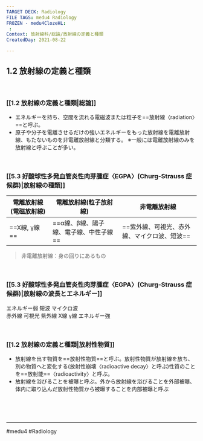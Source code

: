 ```yaml
---
TARGET DECK: Radiology
FILE TAGS: medu4 Radiology
FROZEN - medu4ClozeHL:
 : 
Context: 放射線科/総論/放射線の定義と種類
CreatedDay: 2021-08-22

---
```


## 1.2 放射線の定義と種類

<br>

### [[1.2 放射線の定義と種類|総論]]
* エネルギーを持ち、空間を流れる電磁波または粒子を==放射線〈radiation〉==と呼ぶ。
* 原子や分子を電離させるだけの強いエネルギーをもった放射線を電離放射線、もたないものを非電離放射線と分類する。
※一般には電離放射線のみを放射線と呼ぶことが多い。
<!--ID: 1629820444436-->


<br>

### [[5.3 好酸球性多発血管炎性肉芽腫症〈EGPA〉(Churg-Strauss 症候群)|放射線の種類]]
|電離放射線(電磁放射線)|電離放射線(粒子放射線)|非電離放射線|
|---|---|---|
|==X線, γ線==|==α線、β線、陽子線、電子線、中性子線==|==紫外線、可視光、赤外線、マイクロ波、短波==|
>非電離放射線：身の回りにあるもの
<!--ID: 1629820444442-->


<br>

### [[5.3 好酸球性多発血管炎性肉芽腫症〈EGPA〉(Churg-Strauss 症候群)|放射線の波長とエネルギー]]
エネルギー弱
短波
マイクロ波  
赤外線
可視光
紫外線
X線
γ線
エネルギー強

<br>

### [[1.2 放射線の定義と種類|放射性物質]]
* 放射線を出す物質を==放射性物質==と呼ぶ。放射性物質が放射線を放ち、別の物質へと変化する(放射性崩壊〈radioactive decay〉と呼ぶ)性質のことを==放射能==〈radioactivity〉と呼ぶ。
* 放射線を浴びることを被曝と呼ぶ。外から放射線を浴びることを外部被曝、体内に取り込んだ放射性物質から被曝することを内部被曝と呼ぶ
<!--ID: 1629820444448-->



<br><br><br>

---
#medu4 #Radiology  

